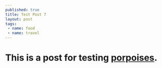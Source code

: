 ```yaml
---
published: true
title: Test Post 7
layout: post
tags:
 - name: food
 - name: travel
---
```


# This is a post for testing [porpoises](http://en.wikipedia.org/wiki/Porpoise).
